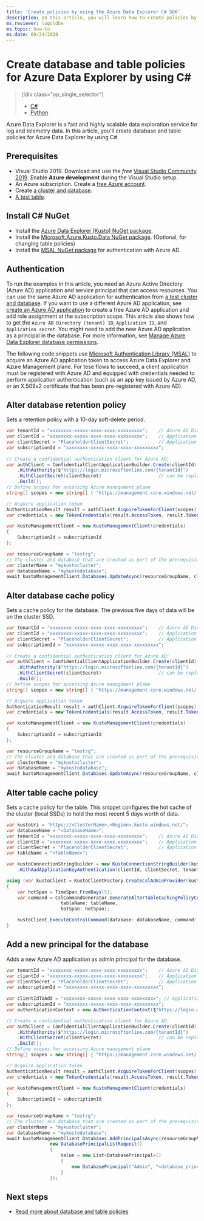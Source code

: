 ```yaml
---
title: 'Create policies by using the Azure Data Explorer C# SDK'
description: In this article, you will learn how to create policies by using C#.
ms.reviewer: lugoldbe
ms.topic: how-to
ms.date: 09/24/2019
---
```


# Create database and table policies for Azure Data Explorer by using C#

> [!div class="op_single_selector"]
> * [C#](database-table-policies-csharp.md)
> * [Python](database-table-policies-python.md)
>

Azure Data Explorer is a fast and highly scalable data exploration service for log and telemetry data. In this article, you'll create database and table policies for Azure Data Explorer by using C#.

## Prerequisites

* Visual Studio 2019. Download and use the *free* [Visual Studio Community 2019](https://www.visualstudio.com/downloads/). Enable **Azure development** during the Visual Studio setup.
* An Azure subscription. Create a [free Azure account](https://azure.microsoft.com/free/).
* Create [a cluster and database](create-cluster-database-portal.md).
* [A test table](./net-sdk-ingest-data.md#create-a-table-on-your-test-cluster).

## Install C# NuGet

* Install the [Azure Data Explorer (Kusto) NuGet package](https://www.nuget.org/packages/Microsoft.Azure.Management.Kusto/).
* Install the [Microsoft.Azure.Kusto.Data NuGet package](https://www.nuget.org/packages/Microsoft.Azure.Kusto.Data/). (Optional, for changing table policies)
* Install the [MSAL NuGet package](https://www.nuget.org/packages/Microsoft.Identity.Client/) for authentication with Azure AD.

## Authentication
To run the examples in this article, you need an Azure Active Directory (Azure AD) application and service principal that can access resources. You can use the same Azure AD application for authentication from [a test cluster and database](create-cluster-database-csharp.md#authentication). If you want to use a different Azure AD application, see [create an Azure AD application](/azure/active-directory/develop/howto-create-service-principal-portal) to create a free Azure AD application and add role assignment at the subscription scope. This article also shows how to get the `Azure AD Directory (tenant) ID`, `Application ID`, and `Application secret`. You might need to add the new Azure AD application as a principal in the database. For more information, see [Manage Azure Data Explorer database permissions](manage-database-permissions.md).

The following code snippets use [Microsoft Authentication Library (MSAL)](/azure/active-directory/develop/msal-overview) to acquire an Azure AD application token to access Azure Data Explorer and Azure Management plane. For tese flows to succeed, a client application must be registered with Azure AD and equipped with credentials needed to perform application authentication (such as an app key issued by Azure AD, or an X.509v2 certificate that has been pre-registered with Azure AD).

## Alter database retention policy
Sets a retention policy with a 10-day soft-delete period.
    
```csharp
var tenantId = "xxxxxxxx-xxxxx-xxxx-xxxx-xxxxxxxxx";    // Azure AD Directory (tenant) ID
var clientId = "xxxxxxxx-xxxxx-xxxx-xxxx-xxxxxxxxx";    // Application ID
var clientSecret = "PlaceholderClientSecret";           // Application secret
var subscriptionId = "xxxxxxxx-xxxxx-xxxx-xxxx-xxxxxxxxx";
   
// Create a confidential authentication client for Azure AD:
var authClient = ConfidentialClientApplicationBuilder.Create(clientId)
    .WithAuthority($"https://login.microsoftonline.com/{tenantId}")
    .WithClientSecret(clientSecret)                     // can be replaced by .WithCertificate to authenticate with an X.509 certificate
    .Build();
// Define scopes for accessing Azure management plane
string[] scopes = new string[] { "https://management.core.windows.net/.default" };

// Acquire application token
AuthenticationResult result = authClient.AcquireTokenForClient(scopes).ExecuteAsync().Result;
var credentials = new TokenCredentials(result.AccessToken, result.TokenType);

var kustoManagementClient = new KustoManagementClient(credentials)
{
    SubscriptionId = subscriptionId
};

var resourceGroupName = "testrg";
// The cluster and database that are created as part of the prerequisites
var clusterName = "mykustocluster";
var databaseName = "mykustodatabase";
await kustoManagementClient.Databases.UpdateAsync(resourceGroupName, clusterName, databaseName, new DatabaseUpdate(softDeletePeriod: TimeSpan.FromDays(10)));
```

## Alter database cache policy
Sets a cache policy for the database. The previous five days of data will be on the cluster SSD.

```csharp
var tenantId = "xxxxxxxx-xxxxx-xxxx-xxxx-xxxxxxxxx";    // Azure AD Directory (tenant) ID
var clientId = "xxxxxxxx-xxxxx-xxxx-xxxx-xxxxxxxxx";    // Application ID
var clientSecret = "PlaceholderClientSecret";           // Application secret
var subscriptionId = "xxxxxxxx-xxxxx-xxxx-xxxx-xxxxxxxxx";
   
// Create a confidential authentication client for Azure AD:
var authClient = ConfidentialClientApplicationBuilder.Create(clientId)
    .WithAuthority($"https://login.microsoftonline.com/{tenantId}")
    .WithClientSecret(clientSecret)                     // can be replaced by .WithCertificate to authenticate with an X.509 certificate
    .Build();
// Define scopes for accessing Azure management plane
string[] scopes = new string[] { "https://management.core.windows.net/.default" };

// Acquire application token
AuthenticationResult result = authClient.AcquireTokenForClient(scopes).ExecuteAsync().Result;
var credentials = new TokenCredentials(result.AccessToken, result.TokenType);

var kustoManagementClient = new KustoManagementClient(credentials)
{
    SubscriptionId = subscriptionId
};

var resourceGroupName = "testrg";
// The cluster and database that are created as part of the prerequisites
var clusterName = "mykustocluster";
var databaseName = "mykustodatabase";
await kustoManagementClient.Databases.UpdateAsync(resourceGroupName, clusterName, databaseName, new DatabaseUpdate(hotCachePeriod: TimeSpan.FromDays(5)));
```

## Alter table cache policy
Sets a cache policy for the table. This snippet configures the hot cache of the cluster (local SSDs) to hold the most recent 5 days worth of data.

```csharp
var kustoUri = "https://<ClusterName>.<Region>.kusto.windows.net/";
var databaseName = "<DatabaseName>";
var tenantId = "xxxxxxxx-xxxxx-xxxx-xxxx-xxxxxxxxx";    // Azure AD Directory (tenant) ID
var clientId = "xxxxxxxx-xxxxx-xxxx-xxxx-xxxxxxxxx";    // Application ID
var clientSecret = "PlaceholderClientSecret";           // Application secret
var tableName = "<TableName>";

var kustoConnectionStringBuilder = new KustoConnectionStringBuilder(kustoUri)
    .WithAadApplicationKeyAuthentication(clientId, clientSecret, tenantId);

using (var kustoClient = KustoClientFactory.CreateCslAdminProvider(kustoConnectionStringBuilder))
{
    var hotSpan = TimeSpan.FromDays(5);
    var command = CslCommandGenerator.GenerateAlterTableCachingPolicyCommand(
                    tableName: tableName,
                    hotSpan: hotSpan);

    kustoClient.ExecuteControlCommand(database: databaseName, command: command);
}
```

## Add a new principal for the database
Adds a new Azure AD application as admin principal for the database.

```csharp
var tenantId = "xxxxxxxx-xxxxx-xxxx-xxxx-xxxxxxxxx";    // Azure AD Directory (tenant) ID
var clientId = "xxxxxxxx-xxxxx-xxxx-xxxx-xxxxxxxxx";    // Application ID
var clientSecret = "PlaceholderClientSecret";           // Application secret
var subscriptionId = "xxxxxxxx-xxxxx-xxxx-xxxx-xxxxxxxxx";
   
var clientIdToAdd = "xxxxxxxx-xxxxx-xxxx-xxxx-xxxxxxxxx"; // Application ID
var subscriptionId = "xxxxxxxx-xxxxx-xxxx-xxxx-xxxxxxxxx";
var authenticationContext = new AuthenticationContext($"https://login.windows.net/{tenantId}");

// Create a confidential authentication client for Azure AD:
var authClient = ConfidentialClientApplicationBuilder.Create(clientId)
    .WithAuthority($"https://login.microsoftonline.com/{tenantId}")
    .WithClientSecret(clientSecret)                     // can be replaced by .WithCertificate to authenticate with an X.509 certificate
    .Build();
// Define scopes for accessing Azure management plane
string[] scopes = new string[] { "https://management.core.windows.net/.default" };

// Acquire application token
AuthenticationResult result = authClient.AcquireTokenForClient(scopes).ExecuteAsync().Result;
var credentials = new TokenCredentials(result.AccessToken, result.TokenType);

var kustoManagementClient = new KustoManagementClient(credentials)
{
    SubscriptionId = subscriptionId
};

var resourceGroupName = "testrg";
// The cluster and database that are created as part of the prerequisites
var clusterName = "mykustocluster";
var databaseName = "mykustodatabase";
await kustoManagementClient.Databases.AddPrincipalsAsync(resourceGroupName, clusterName, databaseName,
                new DatabasePrincipalListRequest()
                {
                    Value = new List<DatabasePrincipal>()
                    {
                        new DatabasePrincipal("Admin", "<database_principle_name>", "App", appId: clientIdToAdd, tenantName:tenantId)
                    }
                });
```
## Next steps

* [Read more about database and table policies](./kusto/management/index.md)
